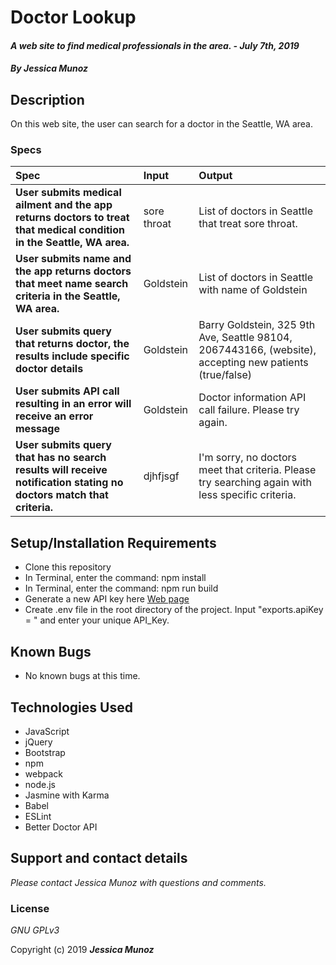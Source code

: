 # Doctor Lookup

#### _A web site to find medical professionals in the area. - July 7th, 2019_

#### _By **Jessica Munoz**_

## Description

On this web site, the user can search for a doctor in the Seattle, WA area.

### Specs
| Spec | Input | Output |
| :-------------     | :------------- | :------------- |
| **User submits medical ailment and the app returns doctors to treat that medical condition in the Seattle, WA area.** | sore throat | List of doctors in Seattle that treat sore throat. |
| **User submits name and the app returns doctors that meet name search criteria in the Seattle, WA area.** | Goldstein | List of doctors in Seattle with name of Goldstein |
| **User submits query that returns doctor, the results include specific doctor details** | Goldstein | Barry Goldstein, 325 9th Ave, Seattle 98104, 2067443166, (website), accepting new patients (true/false)  |
| **User submits API call resulting in an error will receive an error message** | Goldstein | Doctor information API call failure. Please try again. |
| **User submits query that has no search results will receive notification stating no doctors match that criteria.** | djhfjsgf | I'm sorry, no doctors meet that criteria. Please try searching again with less specific criteria. |


## Setup/Installation Requirements

* Clone this repository
* In Terminal, enter the command: npm install
* In Terminal, enter the command: npm run build
* Generate a new API key here [Web page](https://developer.betterdoctor.com/)
* Create .env file in the root directory of the project. Input "exports.apiKey = " and enter your unique API_Key.

## Known Bugs
* No known bugs at this time.

## Technologies Used
* JavaScript
* jQuery
* Bootstrap
* npm
* webpack
* node.js
* Jasmine with Karma
* Babel
* ESLint
* Better Doctor API

## Support and contact details

_Please contact Jessica Munoz with questions and comments._

### License

*GNU GPLv3*

Copyright (c) 2019 **_Jessica Munoz_**
